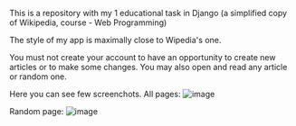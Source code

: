 This is a repository with my 1 educational task in Django (a simplified copy of Wikipedia, course - Web Programming)

The style of my app is maximally close to Wipedia's one.

You must not create your account to have an opportunity to create new articles or to make some changes.
You may also open and read any article or random one.

Here you can see few screenchots.
All pages:
![image](https://user-images.githubusercontent.com/106863229/206514772-fa6fc0aa-2017-4fbf-9988-8fc690bdebed.png)

Random page:
![image](https://user-images.githubusercontent.com/106863229/206515025-dc9cb59e-d85f-4ba1-a02d-9c2643d7c471.png)
